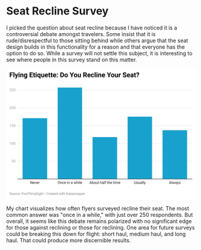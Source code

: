 # Seat Recline Survey

I picked the question about seat recline because I have noticed it is a controversial debate amongst travelers. Some insist that it is rude/disrespectful to those sitting behind while others argue that the seat design builds in this functionality for a reason and that everyone has the option to do so. While a survey will not settle this subject, it is interesting to see where people in this survey stand on this matter.

![surveyresults](https://github.com/jackkguan/j124-seatrecline/blob/main/seatrecline-chart.png?raw=true)

My chart visualizes how often flyers surveyed recline their seat. The most common answer was "once in a while," with just over 250 respondents. But overall, it seems like this debate remains polarized with no significant edge for those against reclining or those for reclining. One area for future surveys could be breaking this down for flight: short haul, medium haul, and long haul. That could produce more discernible results.
